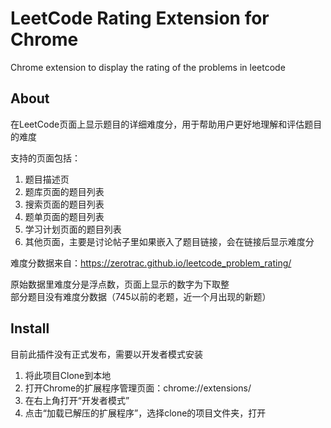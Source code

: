 # LeetCode Rating Extension for Chrome
 Chrome extension to display the rating of the problems in leetcode

## About

在LeetCode页面上显示题目的详细难度分，用于帮助用户更好地理解和评估题目的难度

支持的页面包括：
1. 题目描述页
2. 题库页面的题目列表
3. 搜索页面的题目列表
4. 题单页面的题目列表
5. 学习计划页面的题目列表
6. 其他页面，主要是讨论帖子里如果嵌入了题目链接，会在链接后显示难度分

难度分数据来自：https://zerotrac.github.io/leetcode_problem_rating/

原始数据里难度分是浮点数，页面上显示的数字为下取整  
部分题目没有难度分数据（745以前的老题，近一个月出现的新题）

## Install
目前此插件没有正式发布，需要以开发者模式安装
1. 将此项目Clone到本地
2. 打开Chrome的扩展程序管理页面：chrome://extensions/
3. 在右上角打开“开发者模式”
4. 点击“加载已解压的扩展程序”，选择clone的项目文件夹，打开
